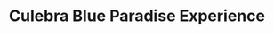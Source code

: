---
order: 25
image: "https://cdn.filestackcontent.com/zBYzfbtpT7yBpmynPgWQ/convert?cache=true&compress=true&quality=90&w=1000&fit=max"
title:   Culebra Blue Paradise Experience
infose: 6 hour trip • Ages 6 and older!
link: "https://fareharbor.com/embeds/book/eastislandpr/items/271047/calendar/2025/10/?asn=fhdn&asn-ref=turisteandoenpuertorico&ref=turisteandoenpuertorico&marketplace=yes&flow=no&full-items=yes"
---